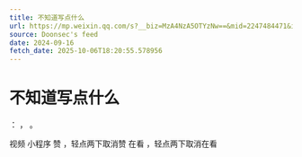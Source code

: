```yaml
---
title: 不知道写点什么
url: https://mp.weixin.qq.com/s?__biz=MzA4NzA5OTYzNw==&mid=2247484471&idx=1&sn=1d736d58975ca9841fad768758684ca0
source: Doonsec's feed
date: 2024-09-16
fetch_date: 2025-10-06T18:20:55.578956
---
```


# 不知道写点什么

：
，
。

视频
小程序
赞
，轻点两下取消赞
在看
，轻点两下取消在看